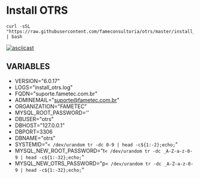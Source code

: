 # Install OTRS





    curl -sSL "https://raw.githubusercontent.com/fameconsultoria/otrs/master/install_otrs.sh" | bash


[![asciicast](https://asciinema.org/a/238434.svg)](https://asciinema.org/a/238434)



## VARIABLES

- VERSION="6.0.17"
- LOGS="install_otrs.log"
- FQDN="suporte.fametec.com.br"
- ADMINEMAIL="suporte@fametec.com.br"
- ORGANIZATION="FAMETEC"
- MYSQL_ROOT_PASSWORD=''
- DBUSER="otrs"
- DBHOST="127.0.0.1"
- DBPORT=3306
- DBNAME="otrs"
- SYSTEMID="`< /dev/urandom tr -dc 0-9 | head -c${1:-2};echo;`"
- MYSQL_NEW_ROOT_PASSWORD="t`< /dev/urandom tr -dc _A-Z-a-z-0-9 | head -c${1:-32};echo;`"
- MYSQL_NEW_OTRS_PASSWORD="p`< /dev/urandom tr -dc _A-Z-a-z-0-9 | head -c${1:-32};echo;`"

  
